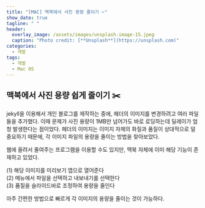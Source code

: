 ```yaml
---
title: "[MAC] 맥북에서 사진 용량 줄이기 ✂️"
show_date: true
tagline: " "
header:
  overlay_image: /assets/images/unsplash-image-15.jpeg
  caption: "Photo credit: [**Unsplash**](https://unsplash.com)"
categories:
  - 개발
tags:
  - 개발
  - Mac OS
---
```


## 맥북에서 사진 용량 쉽게 줄이기 ✂️ 

jekyll을 이용해서 개인 블로그를 제작하는 중에, 헤더의 이미지를 변경하려고 여러 파일들을 추가했다.
이때 문제가 사진 용량이 1MB만 넘어가도 바로 로딩하는데 딜레이가 엄청 발생한다는 점이었다.
헤더의 이미지는 이미지 자체의 화질과 품질이 상대적으로 덜 중요하기 때문에, 각 이미지 파일의 용량을 줄이는 방법을 찾아보았다.

웹에 올려서 줄여주는 프로그램을 이용할 수도 있지만, 맥북 자체에 이미 해당 기능이 존재하고 있었다.

(1) 해당 이미지를 미리보기 앱으로 열어준다 <br/>
(2) 메뉴에서 파일을 선택하고 내보내기를 선택한다 <br/>
(3) 품질을 슬라이드바로 조정하여 용량을 줄인다 <br/>

아주 간편한 방법으로 빠르게 각 이미지의 용량을 줄이는 것이 가능하다.

